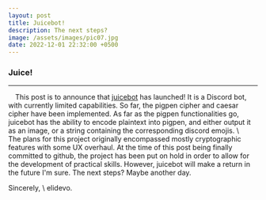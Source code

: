 ```yaml
---
layout: post
title: Juicebot!
description: The next steps?
image: /assets/images/pic07.jpg
date: 2022-12-01 22:32:00 +0500
---
```


### Juice!

---

&emsp;This post is to announce that [juicebot](https://github.com/elidevo/project_juicebot) has launched! It is a Discord bot, with currently limited capabilities.  So far, the pigpen cipher and caesar cipher have been implemented. As far as the pigpen functionalities go, juicebot has the ability to encode plaintext into pigpen, and either output it as an image, or a string containing the corresponding discord emojis. \\
&emsp;The plans for this project originally encompassed mostly cryptographic features with some UX overhaul.  At the time of this post being finally committed to github, the project has been put on hold in order to allow for the development of practical skills.  However, juicebot will make a return in the future I'm sure. The next steps? Maybe another day.

Sincerely, \\
elidevo.

